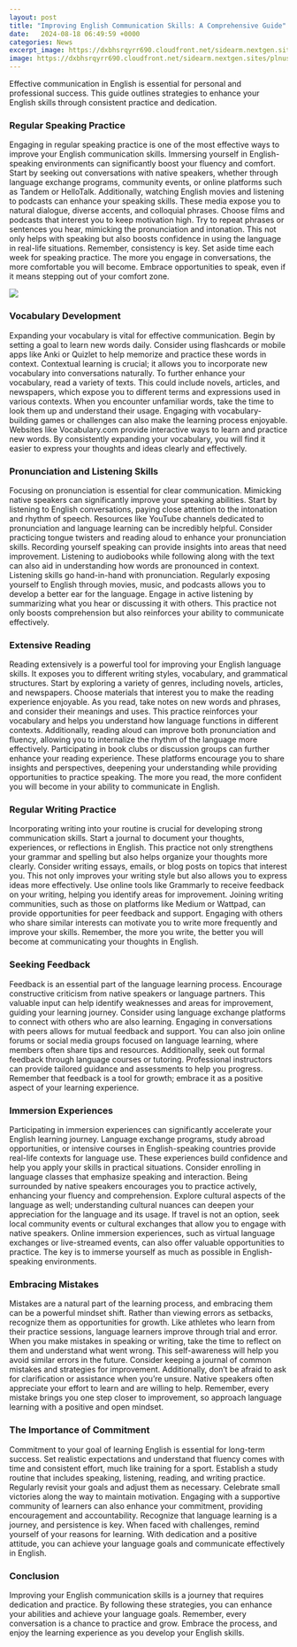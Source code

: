 ```yaml
---
layout: post
title: "Improving English Communication Skills: A Comprehensive Guide"
date:   2024-08-18 06:49:59 +0000
categories: News
excerpt_image: https://dxbhsrqyrr690.cloudfront.net/sidearm.nextgen.sites/plnusealions.com/images/responsive_2023/default_image.png
image: https://dxbhsrqyrr690.cloudfront.net/sidearm.nextgen.sites/plnusealions.com/images/responsive_2023/default_image.png
---
```


Effective communication in English is essential for personal and professional success. This guide outlines strategies to enhance your English skills through consistent practice and dedication.
### Regular Speaking Practice
Engaging in regular speaking practice is one of the most effective ways to improve your English communication skills. Immersing yourself in English-speaking environments can significantly boost your fluency and comfort. Start by seeking out conversations with native speakers, whether through language exchange programs, community events, or online platforms such as Tandem or HelloTalk. 
Additionally, watching English movies and listening to podcasts can enhance your speaking skills. These media expose you to natural dialogue, diverse accents, and colloquial phrases. Choose films and podcasts that interest you to keep motivation high. Try to repeat phrases or sentences you hear, mimicking the pronunciation and intonation. This not only helps with speaking but also boosts confidence in using the language in real-life situations. 
Remember, consistency is key. Set aside time each week for speaking practice. The more you engage in conversations, the more comfortable you will become. Embrace opportunities to speak, even if it means stepping out of your comfort zone. 

![](https://dxbhsrqyrr690.cloudfront.net/sidearm.nextgen.sites/plnusealions.com/images/responsive_2023/default_image.png)
### Vocabulary Development
Expanding your vocabulary is vital for effective communication. Begin by setting a goal to learn new words daily. Consider using flashcards or mobile apps like Anki or Quizlet to help memorize and practice these words in context. Contextual learning is crucial; it allows you to incorporate new vocabulary into conversations naturally.
To further enhance your vocabulary, read a variety of texts. This could include novels, articles, and newspapers, which expose you to different terms and expressions used in various contexts. When you encounter unfamiliar words, take the time to look them up and understand their usage. 
Engaging with vocabulary-building games or challenges can also make the learning process enjoyable. Websites like Vocabulary.com provide interactive ways to learn and practice new words. By consistently expanding your vocabulary, you will find it easier to express your thoughts and ideas clearly and effectively.
### Pronunciation and Listening Skills
Focusing on pronunciation is essential for clear communication. Mimicking native speakers can significantly improve your speaking abilities. Start by listening to English conversations, paying close attention to the intonation and rhythm of speech. Resources like YouTube channels dedicated to pronunciation and language learning can be incredibly helpful.
Consider practicing tongue twisters and reading aloud to enhance your pronunciation skills. Recording yourself speaking can provide insights into areas that need improvement. Listening to audiobooks while following along with the text can also aid in understanding how words are pronounced in context.
Listening skills go hand-in-hand with pronunciation. Regularly exposing yourself to English through movies, music, and podcasts allows you to develop a better ear for the language. Engage in active listening by summarizing what you hear or discussing it with others. This practice not only boosts comprehension but also reinforces your ability to communicate effectively.
### Extensive Reading
Reading extensively is a powerful tool for improving your English language skills. It exposes you to different writing styles, vocabulary, and grammatical structures. Start by exploring a variety of genres, including novels, articles, and newspapers. Choose materials that interest you to make the reading experience enjoyable.
As you read, take notes on new words and phrases, and consider their meanings and uses. This practice reinforces your vocabulary and helps you understand how language functions in different contexts. Additionally, reading aloud can improve both pronunciation and fluency, allowing you to internalize the rhythm of the language more effectively.
Participating in book clubs or discussion groups can further enhance your reading experience. These platforms encourage you to share insights and perspectives, deepening your understanding while providing opportunities to practice speaking. The more you read, the more confident you will become in your ability to communicate in English.
### Regular Writing Practice
Incorporating writing into your routine is crucial for developing strong communication skills. Start a journal to document your thoughts, experiences, or reflections in English. This practice not only strengthens your grammar and spelling but also helps organize your thoughts more clearly.
Consider writing essays, emails, or blog posts on topics that interest you. This not only improves your writing style but also allows you to express ideas more effectively. Use online tools like Grammarly to receive feedback on your writing, helping you identify areas for improvement.
Joining writing communities, such as those on platforms like Medium or Wattpad, can provide opportunities for peer feedback and support. Engaging with others who share similar interests can motivate you to write more frequently and improve your skills. Remember, the more you write, the better you will become at communicating your thoughts in English.
### Seeking Feedback
Feedback is an essential part of the language learning process. Encourage constructive criticism from native speakers or language partners. This valuable input can help identify weaknesses and areas for improvement, guiding your learning journey.
Consider using language exchange platforms to connect with others who are also learning. Engaging in conversations with peers allows for mutual feedback and support. You can also join online forums or social media groups focused on language learning, where members often share tips and resources.
Additionally, seek out formal feedback through language courses or tutoring. Professional instructors can provide tailored guidance and assessments to help you progress. Remember that feedback is a tool for growth; embrace it as a positive aspect of your learning experience.
### Immersion Experiences
Participating in immersion experiences can significantly accelerate your English learning journey. Language exchange programs, study abroad opportunities, or intensive courses in English-speaking countries provide real-life contexts for language use. These experiences build confidence and help you apply your skills in practical situations.
Consider enrolling in language classes that emphasize speaking and interaction. Being surrounded by native speakers encourages you to practice actively, enhancing your fluency and comprehension. Explore cultural aspects of the language as well; understanding cultural nuances can deepen your appreciation for the language and its usage.
If travel is not an option, seek local community events or cultural exchanges that allow you to engage with native speakers. Online immersion experiences, such as virtual language exchanges or live-streamed events, can also offer valuable opportunities to practice. The key is to immerse yourself as much as possible in English-speaking environments.
### Embracing Mistakes
Mistakes are a natural part of the learning process, and embracing them can be a powerful mindset shift. Rather than viewing errors as setbacks, recognize them as opportunities for growth. Like athletes who learn from their practice sessions, language learners improve through trial and error.
When you make mistakes in speaking or writing, take the time to reflect on them and understand what went wrong. This self-awareness will help you avoid similar errors in the future. Consider keeping a journal of common mistakes and strategies for improvement.
Additionally, don’t be afraid to ask for clarification or assistance when you’re unsure. Native speakers often appreciate your effort to learn and are willing to help. Remember, every mistake brings you one step closer to improvement, so approach language learning with a positive and open mindset.
### The Importance of Commitment
Commitment to your goal of learning English is essential for long-term success. Set realistic expectations and understand that fluency comes with time and consistent effort, much like training for a sport. Establish a study routine that includes speaking, listening, reading, and writing practice.
Regularly revisit your goals and adjust them as necessary. Celebrate small victories along the way to maintain motivation. Engaging with a supportive community of learners can also enhance your commitment, providing encouragement and accountability.
Recognize that language learning is a journey, and persistence is key. When faced with challenges, remind yourself of your reasons for learning. With dedication and a positive attitude, you can achieve your language goals and communicate effectively in English.
### Conclusion
Improving your English communication skills is a journey that requires dedication and practice. By following these strategies, you can enhance your abilities and achieve your language goals. Remember, every conversation is a chance to practice and grow. Embrace the process, and enjoy the learning experience as you develop your English skills.